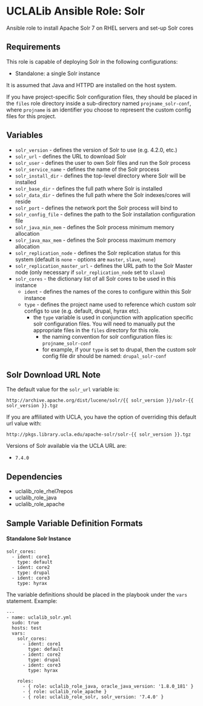 # UCLALib Ansible Role: Solr

Ansible role to install Apache Solr 7 on RHEL servers and set-up Solr cores

## Requirements

This role is capable of deploying Solr in the following configurations:

* Standalone: a single Solr instance

It is assumed that Java and HTTPD are installed on the host system.

If you have project-specific Solr configuration files, they should be placed in the `files` role directory inside a sub-directory named `projname_solr-conf`, where `projname` is an identifier you choose to represent the custom config files for this project.

## Variables

* `solr_version` - defines the version of Solr to use (e.g. 4.2.0, etc.)
* `solr_url` - defines the URL to download Solr
* `solr_user` - defines the user to own Solr files and run the Solr process
* `solr_service_name` - defines the name of the Solr process
* `solr_install_dir` - defines the top-level directory where Solr will be installed
* `solr_base_dir` - defines the full path where Solr is installed
* `solr_data_dir` - defines the full path where the Solr indexes/cores will reside
* `solr_port` - defines the network port the Solr process will bind to
* `solr_config_file` - defines the path to the Solr installation configuration file
* `solr_java_min_mem` - defines the Solr process minimum memory allocation
* `solr_java_max_mem` - defines the Solr process maximum memory allocation
* `solr_replication_node` - defines the Solr replication status for this system (default is `none` - options are `master`, `slave`, `none`)
* `solr_replication_master_url` - defines the URL path to the Solr Master node (only necessary if `solr_replication_node` set to `slave`)
* `solr_cores` - the dictionary list of all Solr cores to be used in this instance
  * `ident` - defines the names of the cores to configure within this Solr instance
  * `type` - defines the project name used to reference which custom solr configs to use (e.g. default, drupal, hyrax etc).
    * the `type` variable is used in conjunction with application specific solr configuration files. You will need to manually put the appropriate files in the `files` directory for this role.
      * the naming convention for solr configuration files is: `projname_solr-conf`
      * for example, if your `type` is set to drupal, then the custom solr config file dir should be named: `drupal_solr-conf`

## Solr Download URL Note

The default value for the `solr_url` variable is:

`http://archive.apache.org/dist/lucene/solr/{{ solr_version }}/solr-{{ solr_version }}.tgz`

If you are affiliated with UCLA, you have the option of overriding this default url value with:

`http://pkgs.library.ucla.edu/apache-solr/solr-{{ solr_version }}.tgz`

Versions of Solr available via the UCLA URL are:

* `7.4.0`

## Dependencies

* uclalib_role_rhel7repos
* uclalib_role_java
* uclalib_role_apache

## Sample Variable Definition Formats

#### Standalone Solr Instance
```
solr_cores:
  - ident: core1
    type: default
  - ident: core2
    type: drupal
  - ident: core3
    type: hyrax
```

The variable definitions should be placed in the playbook under the `vars` statement.
Example:
```
---
- name: uclalib_solr.yml
  sudo: true
  hosts: test
  vars:
    solr_cores:
      - ident: core1
        type: default
      - ident: core2
        type: drupal
      - ident: core3
        type: hyrax

    roles:
      - { role: uclalib_role_java, oracle_java_version: '1.8.0_181' }
      - { role: uclalib_role_apache }
      - { role: uclalib_role_solr, solr_version: '7.4.0' }
```
